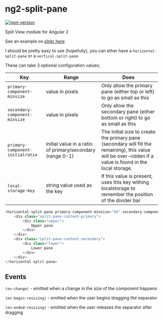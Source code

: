 # ng2-split-pane

[![npm version](https://badge.fury.io/js/ng2-split-pane.svg)](https://www.npmjs.com/package/ng2-split-panehttps://badge.fury.io/js/ng2-split-pane.sv://plnkr.co/bxgcK29PNl9lexw6z6Ym)

Split View module for Angular 2

See an example on [plnkr here](https://plnkr.co/bxgcK29PNl9lexw6z6Ym)

I should be pretty easy to use (hopefully), you can ether have a `horizontal-split-pane` or a `vertical-split-pane`

These can take 3 optional configuration values;

|Key                              | Range                                                     | Does                                                                                                     |
|---------------------------------|-----------------------------------------------------------|----------------------------------------------------------------------------------------------------------|
|`primary-component-minsize`      | value in pixels                                           | Only allow the primary pane (either top or left) to go as small as this                                  |
|`secondary-component-minsize`    | value in pixels                                           | Only allow the secondary pane (either bottom or right) to go as small as this                            |
|`primary-component-initialratio` | initial value in a ratio of primary/secondary (range 0-1) | The initial size to create the primary pane (secondary will fill the remaining), this value will be over-ridden if a value is found in the local storage.
|`local-storage-key`              | string value used as the key                              | If this value is present, uses this key withing localstorage to remember the position of the divider bar |

```javascript
<horizontal-split-pane primary-component-minsize="50" secondary-component-minsize="100" local-storage-key="split-pane" primary-component-initialratio="0.8">
    <div class="split-pane-content-primary">
        <div class="upper">
            Upper pane
        </div>
    </div>
    <div class="split-pane-content-secondary">
        <div class="lower">
            Lower pane
        </div>
    </div>
</horizontal-split-pane>

```

## Events

`(on-change)` - emitted when a change in the size of the component happens

`(on-begin-resizing)` - emitted when the user begins dragging the separator

`(on-ended-resizing)` - emitted when the user releases the separator after dragging
